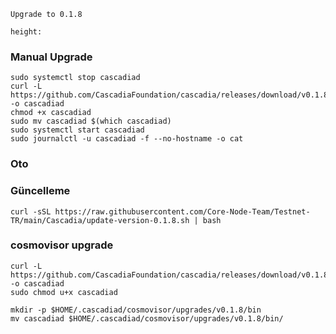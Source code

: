 `Upgrade to 0.1.8`

`height: `

### Manual Upgrade
```
sudo systemctl stop cascadiad
curl -L https://github.com/CascadiaFoundation/cascadia/releases/download/v0.1.8/cascadiad -o cascadiad
chmod +x cascadiad
sudo mv cascadiad $(which cascadiad)
sudo systemctl start cascadiad
sudo journalctl -u cascadiad -f --no-hostname -o cat
```

### Oto

### Güncelleme 
```
curl -sSL https://raw.githubusercontent.com/Core-Node-Team/Testnet-TR/main/Cascadia/update-version-0.1.8.sh | bash
```

### cosmovisor upgrade
```
curl -L https://github.com/CascadiaFoundation/cascadia/releases/download/v0.1.8/cascadiad -o cascadiad
sudo chmod u+x cascadiad

mkdir -p $HOME/.cascadiad/cosmovisor/upgrades/v0.1.8/bin
mv cascadiad $HOME/.cascadiad/cosmovisor/upgrades/v0.1.8/bin/

```
